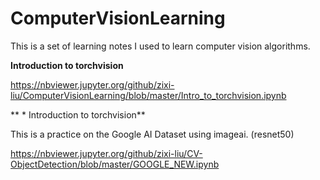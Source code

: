 # ComputerVisionLearning
This is a set of learning notes I used to learn computer vision algorithms.


**Introduction to torchvision**


https://nbviewer.jupyter.org/github/zixi-liu/ComputerVisionLearning/blob/master/Intro_to_torchvision.ipynb

** * Introduction to torchvision**

This is a practice on the Google AI Dataset using imageai. (resnet50)

https://nbviewer.jupyter.org/github/zixi-liu/CV-ObjectDetection/blob/master/GOOGLE_NEW.ipynb
